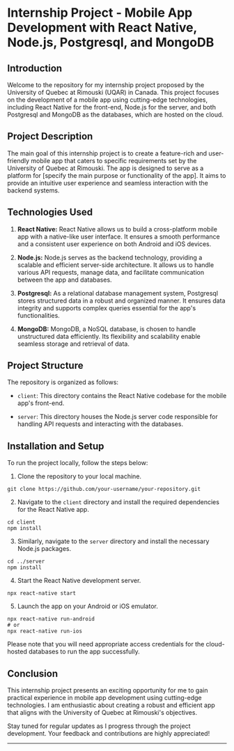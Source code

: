 # Internship Project - Mobile App Development with React Native, Node.js, Postgresql, and MongoDB

## Introduction
Welcome to the repository for my internship project proposed by the University of Quebec at Rimouski (UQAR) in Canada. This project focuses on the development of a mobile app using cutting-edge technologies, including React Native for the front-end, Node.js for the server, and both Postgresql and MongoDB as the databases, which are hosted on the cloud.

## Project Description
The main goal of this internship project is to create a feature-rich and user-friendly mobile app that caters to specific requirements set by the University of Quebec at Rimouski. The app is designed to serve as a platform for [specify the main purpose or functionality of the app]. It aims to provide an intuitive user experience and seamless interaction with the backend systems.

## Technologies Used
1. **React Native:** React Native allows us to build a cross-platform mobile app with a native-like user interface. It ensures a smooth performance and a consistent user experience on both Android and iOS devices.

2. **Node.js:** Node.js serves as the backend technology, providing a scalable and efficient server-side architecture. It allows us to handle various API requests, manage data, and facilitate communication between the app and databases.

3. **Postgresql:** As a relational database management system, Postgresql stores structured data in a robust and organized manner. It ensures data integrity and supports complex queries essential for the app's functionalities.

4. **MongoDB:** MongoDB, a NoSQL database, is chosen to handle unstructured data efficiently. Its flexibility and scalability enable seamless storage and retrieval of data.

## Project Structure
The repository is organized as follows:

- `client`: This directory contains the React Native codebase for the mobile app's front-end.

- `server`: This directory houses the Node.js server code responsible for handling API requests and interacting with the databases.

## Installation and Setup
To run the project locally, follow the steps below:

1. Clone the repository to your local machine.
```
git clone https://github.com/your-username/your-repository.git
```

2. Navigate to the `client` directory and install the required dependencies for the React Native app.
```
cd client
npm install
```

3. Similarly, navigate to the `server` directory and install the necessary Node.js packages.
```
cd ../server
npm install
```

4. Start the React Native development server.
```
npx react-native start
```

5. Launch the app on your Android or iOS emulator.
```
npx react-native run-android
# or
npx react-native run-ios
```

Please note that you will need appropriate access credentials for the cloud-hosted databases to run the app successfully.

## Conclusion
This internship project presents an exciting opportunity for me to gain practical experience in mobile app development using cutting-edge technologies. I am enthusiastic about creating a robust and efficient app that aligns with the University of Quebec at Rimouski's objectives.

Stay tuned for regular updates as I progress through the project development. Your feedback and contributions are highly appreciated!

---
